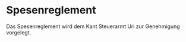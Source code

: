 # Spesenreglement

Das Spesenreglement wird dem Kant Steuerarmt Uri zur Genehmigung vorgelegt.



 


